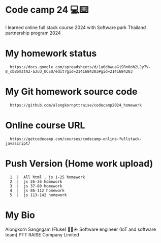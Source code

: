 # Code camp 24 💻⌨️

I learned online full stack course 2024 with Software park Thailand partnership program 2024


# My homework status 
      https://docs.google.com/spreadsheets/d/1a0dbwuaGjSRn0oh2LJy7V-8_cbBomztA2-aJuU_OCSU/edit?gid=2141684203#gid=2141684203 


# My Git homework source code
      https://github.com/alongkornpttraise/codecamp2024_homework


# Online course URL
      https://getcodecamp.com/courses/codecamp-online-fullstack-javascript/ 

      
# Push Version (Home work upload)

      1  |  All html , js 1-25 homework
      2  |  js 26-36 homework
      3  |  js 37-80 homework
      4  |  js 86-112 homework
      5  |  js 113-142 homework
      

# My Bio

Alongkorn Sangngam (Fluke) 👨🤖☀️
Software engineer (IoT and software team)
PTT RAISE Company Limited

